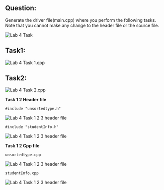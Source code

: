 ## Question:

Generate the driver file(main.cpp) where you perform the following tasks. Note that you cannot make any change to the header file or the source file.

![Lab 4 Task](https://github.com/IAFahim/CSE225/blob/master/C%2B%2B/Lab/Lab_4/Question/task.png)

## Task1:

![Lab 4 Task 1.cpp](https://github.com/IAFahim/CSE225/blob/master/C%2B%2B/Lab/Lab_4/Task_1/main.cpp.png)

## Task2:

![Lab 4 Task 2.cpp](https://github.com/IAFahim/CSE225/blob/master/C%2B%2B/Lab/Lab_4/Task_2/main.cpp.png)

**Task 1 2 Header file**

`#include "unsortedtype.h"`

![Lab 4 Task 1 2 3 header file](https://github.com/IAFahim/CSE225/blob/master/C%2B%2B/Lab/Lab_4/Common/UnsortedType.h.png)

`#include "studentInfo.h"`

![Lab 4 Task 1 2 3 header file](https://github.com/IAFahim/CSE225/blob/master/C%2B%2B/Lab/Lab_4/Common/studentInfo.h.png)

**Task 1 2 Cpp file**

`unsortedtype.cpp`

![Lab 4 Task 1 2 3 header file](https://github.com/IAFahim/CSE225/blob/master/C%2B%2B/Lab/Lab_4/Common/UnsortedType.cpp.png)

`studentInfo.cpp`

![Lab 4 Task 1 2 3 header file](https://github.com/IAFahim/CSE225/blob/master/C%2B%2B/Lab/Lab_4/Common/studentInfo.cpp.png)